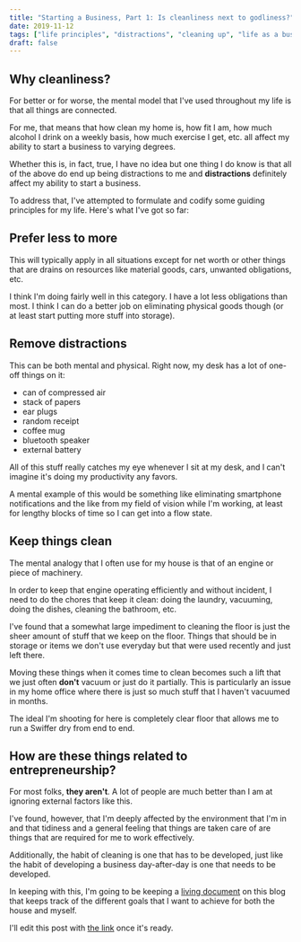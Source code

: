 ```yaml
---
title: "Starting a Business, Part 1: Is cleanliness next to godliness?"
date: 2019-11-12
tags: ["life principles", "distractions", "cleaning up", "life as a business"]
draft: false
---
```


## Why cleanliness?
For better or for worse, the mental model that I've used throughout my life is
that all things are connected.

For me, that means that how clean my home is, how fit I am, how much alcohol I
drink on a weekly basis, how much exercise I get, etc. all affect my ability
to start a business to varying degrees.

Whether this is, in fact, true, I have no idea but one thing I do know is that
all of the above do end up being distractions to me and __distractions__
definitely affect my ability to start a business.

To address that, I've attempted to formulate and codify some guiding principles for my
life. Here's what I've got so far:

## Prefer less to more
This will typically apply in all situations except for net worth or other
things that are drains on resources like material goods, cars, unwanted
obligations, etc.

I think I'm doing fairly well in this category. I have a lot less obligations
than most. I think I can do a better job on eliminating physical goods though
(or at least start putting more stuff into storage).

## Remove distractions
This can be both mental and physical. Right now, my desk has a lot of one-off
things on it:

- can of compressed air
- stack of papers
- ear plugs
- random receipt
- coffee mug
- bluetooth speaker
- external battery

All of this stuff really catches my eye whenever I sit at my desk, and I can't
imagine it's doing my productivity any favors.

A mental example of this would be something like eliminating smartphone
notifications and the like from my field of vision while I'm working, at least
for lengthy blocks of time so I can get into a flow state.

## Keep things clean
The mental analogy that I often use for my house is that of an engine or piece
of machinery.

In order to keep that engine operating efficiently and without incident, I need
to do the chores that keep it clean: doing the laundry, vacuuming, doing the
dishes, cleaning the bathroom, etc.

I've found that a somewhat large impediment to cleaning the floor is just the
sheer amount of stuff that we keep on the floor. Things that should be in
storage or items we don't use everyday but that were used recently and just
left there.

Moving these things when it comes time to clean becomes such a lift that we
just often __don't__ vacuum or just do it partially. This is particularly an
issue in my home office where there is just so much stuff that I haven't
vacuumed in months.

The ideal I'm shooting for here is completely clear floor that allows me
to run a Swiffer dry from end to end.

## How are these things related to entrepreneurship?
For most folks, __they aren't__. A lot of people are much better than I am at
ignoring external factors like this.

I've found, however, that I'm deeply affected by the environment that I'm in
and that tidiness and a general feeling that things are taken care of are
things that are required for me to work effectively.

Additionally, the habit of cleaning is one that has to be developed, just like
the habit of developing a business day-after-day is one that needs to be
developed.

In keeping with this, I'm going to be keeping a
[living document](/posts/published-goals) on this blog that keeps track of the
different goals that I want to achieve for both the house and myself.

I'll edit this post with [the link](/posts/published-goals) once it's ready.
